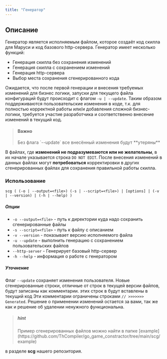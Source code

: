 ```yaml
---
title: "Генератор"
---
```


## Описание

Генератор является исполняемым файлом, которое создаёт код скилла для Маруси и код базового http-сервера.
Генератор имеет несколько функций:

* Генерация скилла без сохранения изменений
* Генерация скилла с сохранением изменений
* Генерация http-сервера
* Выбор места сохранения сгенерированного кода

Ожидается, что после первой генерации и внесения требуемых изменений для бизнес логики, запуски для текущего файла конфигураций будут происходит с флагом `-u | --update`.
Таким образом поддерживаются пользовательские изменения в коде, т.к. для полностью корректной работы или/и добавления сложной бизнес-логики, 
требуется участие разработчика и соответственно внесение изменений в текущий код. 


> <h4>Важно</h4> 
> Без флага `--update` все внесённый изменения будут **утеряны**

В файлах, где **изменений не подразумеваются или не желательны**, в их начале указывается строка `DO NOT EDIT`.
После внесения изменений в данных файлах могут **потребоваться** корректировки в других сгенерированных файлах для сохранения правильной работы скилла.

### Использование

```(cmd)
scg ( (-o | --output=<file>) (-s | --script=<file>) | [options] | (-v | --version) | (-h | --help) )
```

##### Опции
- `-o --output=<file>` - путь к директории куда надо сохранить сгенерированные файлы
- `-s --script=<file>` - путь к файлу с описанием
- `-v --version` - показывает версию исполняемого файла
- `-u --update` - выполнить генерацию с сохранением пользовательских файлов
- `--http-server` - Генерирует базовый http-сервер
- `-h --help` - информация о работе с генератором

##### Уточнение
Флаг `--update` сохраняет изменения пользователя.
Новые сгенерированные строки, отличные от строк в текущей версии файлов, будут записаны как комментарии. этих строк в  будут вставлены в текущий код
Эти комментарии ограничены строками ```// >>>>>>> Generated```.
Решение о применении изменений остается за вами, так же как и решение об удалении ненужного функциональна.


><h5>hint</h5> 
> Пример сгенерированных файлов можно найти в папке [example](https://github.com/ThCompiler/go_game_constractor/tree/main/scg/example)
в разделе **scg** нашего репозитория.


